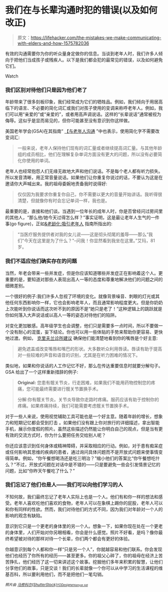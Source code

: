 # 我们在与长辈沟通时犯的错误(以及如何改正)

> 原文：<https://lifehacker.com/the-mistakes-we-make-communicating-with-elders-and-how-1575782036>

有效的沟通需要你为你的听众量身定做你的信息。当谈到老年人时，我们许多人倾向于把他们当成孩子或残疾人。以下是我们都会犯的最常见的错误，以及如何避免它们。

Watch

### 我们区别对待他们只是因为他们老了

年龄带来了很多刻板印象，我们经常成为它们的牺牲品。例如，我们倾向于用居高临下的语言、不必要的简化词汇或我们对孩子使用的变调来称呼老年人。例如，我们可以用“亲爱的”或“亲爱的”，或者用高声调说话。这样的“长辈说话”通常被视为侮辱。这似乎是显而易见的，但你可能甚至没有意识到你这样做。

美国老年学会(GSA)在其指南“ [【与老年人沟通](http://www.agingresources.com/cms/wp-content/uploads/2012/10/GSA_Communicating-with-Older-Adults-low-Final.pdf) ”中也表示，使用简化字不需要改变词汇:

> 一般来说，老年人保持他们现有的词汇量或者继续提高词汇量。与其他年龄组的成员相比，他们在理解复杂单词方面没有更大的问题，所以没有必要简化你使用的单词。

老年人也经常抱怨人们无缘无故地大声和他们说话。不是每个老人都有听力损失。所以发音清晰，用正常音量说话。如果他们让你重复你说过的话，不要认为这是在邀请你大声喊出来。我的祖母委婉地责备我时说得好:

> 仅仅因为我要求你重复你自己，你不需要以更大的音量开始讲话。我听得很清楚，但就像你有时会忘记单词一样，我也是。

最重要的是，直接和他们谈。当遇到一位年长的成年人时，你是否曾经问过房间里的其他人，“那么他/她今天过得怎么样？”事实证明，这是最让老年人生气的一件事(go figure)，正如[&老龄化:吸引老年人](http://nursing.uc.edu/content/dam/nursing/docs/CFAWD/LookCloserSeeMe/Module%204_GDST_Reference%20Guide.pdf) 指南所指出的:

> “当医疗服务提供者对我的女儿说——这是彻头彻尾的羞辱——那么“我们”今天在这里是为了什么？"–问我！你显然看到我坐在这里。”艾玛，81 岁。

### 我们不适应他们确实存在的问题

当然，年老会带来一些并发症，但是你应该知道哪些并发症正在影响着这个人。更重要的是，要知道对那些人表现出高人一等的态度和尊重地解决他们的问题之间的细微差别。

一个很好的例子:我们许多人忽视了环境的变化。就像背景噪音、刺眼的灯光或其他任何东西影响你一样，它也会影响老年人，而且通常影响程度更大。但是你奶奶上次能听到你说话而这次听不到的原因不是“她只是老了！”这种逻辑上的跳跃就是你如何落入大声说话或以高人一等的姿态对待他们的陷阱。

对变化更加敏感。高年级学生也会调整，他们只是需要多一点时间，所以不要做一个没有耐心的混蛋，妄下结论。你也可以用一些体贴的手势来帮助你更容易、更快地过渡。例如， [克里夫兰诊所建议](http://my.clevelandclinic.org/disorders/hearing_loss/hic-tips-improve-communication-when-talking-someone-hearing-loss.aspx) 确保他们能清楚地看到你的嘴唇是个好主意:

> 避免遮盖或改变嘴唇和嘴巴的形状。大多数听众利用唇读。唇读有助于提高对一些较难的声音和语音的识别，尤其是在听力困难的情况下。

类似地，如果和你说话的人工作记忆不好，那么在传达重要信息时就要分解句子。GSA 给出了一个这样重新措辞的例子:

> **Original:** 您患有髋关节炎，行走困难，如果我们不能用药物控制您的疼痛，您可能最终需要进行髋关节置换手术。
> 
> 分解:你有髋关节炎。关节炎导致你走路时疼痛。服药应该有助于控制你的疼痛。如果疼痛持续，我们可能需要考虑髋关节置换手术。

对于一些人来说，使用视觉辅助工具可能也是一个好主意。随着年龄的增长，想象力和短期记忆都会受到打击 。如果他们没有跟上你对旅行的详细描述，拿出智能手机，展示你度假的照片。虽然这些描述仍然能让你明白自己的观点，但是当有更有效的交流方式时，你为什么要把任务交给别人呢？

你还应该意识到任何身体或精神障碍，并采取相应的行动。例如，对于患有痴呆症或任何影响其思维的疾病的患者，通过询问具体问题而不是开放式问题来使事情变得简单。例如，“你午餐想喝汤还是吃三明治？”缩小他们的答案比“你午餐想吃什么？”不过，开放式问题在对话中是不错的——只是要避免一些会引发情景记忆的问题，比如“你昨天午餐吃了什么？”

### 我们忘记了他们也是人——我们可以向他们学习的人

不知何故，我们最终忘记了老年人实际上也是一个人。他们有和你一样的想法和感受。老年人喜欢吃他们喜欢的食物，老年人可以在象棋上踢你的屁股，老年人可以和你有同样的性欲。然而，我们对待他们的方式不同，因为我们对年龄对一个人的影响的观念有缺陷。

意识到它只是一个更老的身体里的另一个人。想象一下，如果你现在处在一个更老的身体里，人们开始对你另眼相看，你会是什么感觉。照片不好看，是吗？像你最终希望被对待的那样对待一个长辈，你们两个都会有更好的体验。

你越意识到每个人都和你一样“只是另一个人”，你就越容易和他们联系。你会发现他们也经历了你所有的经历——甚至更多。你的祖父心碎了，你的祖母在经济上苦苦挣扎，他们经历了这一切来讲述这个故事。挖掘他们多年来积累的智慧，让他们分享他们的故事，只是交谈！我们的长辈就像一个你可以从中学习的生活课程的维基百科，所以要利用他们，而不是把他们一笔勾销。

*<small>照片由</small>* [*<small>马修科尔(ShutterStock)</small>*](http://www.shutterstock.com/pic.mhtml?id=155869064&src=id)*<small></small>*<small>[*<small>YODesigner</small>*](http://www.freeimages.com/photo/1159730)*<small></small>*<small>[*<small>Kamyar Adl</small>*](http://www.flickr.com/photos/32239176@N00/3560146012/)</small></small>

<small><small></small></small>